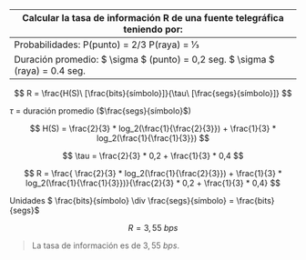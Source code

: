 | Calcular la tasa de información R de una fuente telegráfica teniendo por:     |
| ----------------------------------------------------------------------------- |
| Probabilidades: P(punto) = 2/3 P(raya) = 1⁄3                                  |
| Duración promedio: $ \sigma $ (punto) = 0,2 seg. $ \sigma $ (raya) = 0.4 seg. |

$$
R = \frac{H(S)\ [\frac{bits}{símbolo}]}{\tau\ [\frac{segs}{símbolo}]}
$$

$\tau$ = duración promedio ($\frac{segs}{símbolo}$)

$$
H(S) = \frac{2}{3} * log_2(\frac{1}{\frac{2}{3}}) + \frac{1}{3} * log_2(\frac{1}{\frac{1}{3}})
$$

$$
\tau = \frac{2}{3} * 0,2 + \frac{1}{3} * 0,4
$$

$$
R = \frac{ \frac{2}{3} * log_2(\frac{1}{\frac{2}{3}}) + \frac{1}{3} * log_2(\frac{1}{\frac{1}{3}})}{\frac{2}{3} * 0,2 + \frac{1}{3} * 0,4}
$$

Unidades $ \frac{bits}{símbolo} \div \frac{segs}{símbolo} = \frac{bits}{segs}$

$$
R = 3,55\ bps
$$

> La tasa de información es de $3,55\ bps$.
